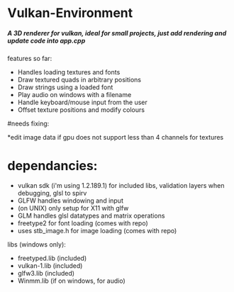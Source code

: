 # Vulkan-Environment
<h5>A 3D renderer for vulkan, ideal for small projects, just add rendering and update code into app.cpp </h5>

features so far:
  
* Handles loading textures and fonts
* Draw textured quads in arbitrary positions
* Draw strings using a loaded font
* Play audio on windows with a filename
* Handle keyboard/mouse input from the user
* Offset texture positions and modify colours


#needs fixing:

*edit image data if gpu does not support less than 4 channels for textures


# dependancies:

* vulkan sdk (i'm using 1.2.189.1) for included libs, validation layers when debugging, glsl to spirv
* GLFW handles windowing and input
* (on UNIX) only setup for X11 with glfw
* GLM handles glsl datatypes and matrix operations
* freetype2 for font loading (comes with repo)
* uses stb_image.h for image loading (comes with repo)

libs (windows only):
* freetyped.lib (included)
* vulkan-1.lib (included)
* glfw3.lib (included)
* Winmm.lib (if on windows, for audio)
